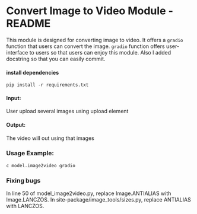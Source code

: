 # Convert Image to Video Module - README


This module is designed for converting image to video. It offers a `gradio` function that users can convert the image.
`gradio` function offers user-interface to users so that users can enjoy this module. Also I added docstring so that you can easily commit.

#### install dependencies

```
pip install -r requirements.txt
```

#### Input:
User upload several images using upload element

#### Output:
The video will out using that images

### Usage Example:

```c model.image2video gradio```

### Fixing bugs
In line 50 of model_image2video.py, replace Image.ANTIALIAS with Image.LANCZOS.
In site-package/image_tools/sizes.py, replace ANTIALIAS with LANCZOS.
